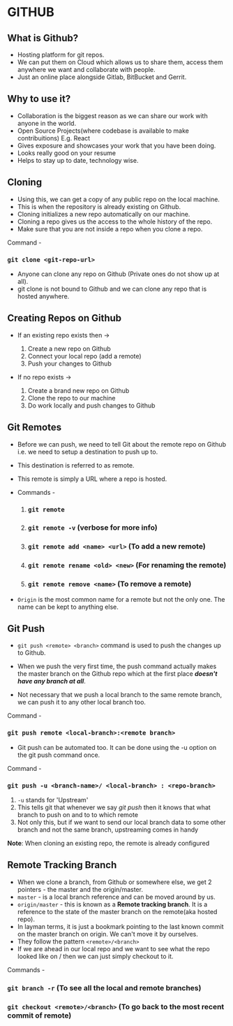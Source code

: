 # GITHUB

## What is Github?

- Hosting platform for git repos.
- We can put them on Cloud which allows us to share them, access them anywhere we want and collaborate with people.
- Just an online place alongside Gitlab, BitBucket and Gerrit.

## Why to use it?

- Collaboration is the biggest reason as we can share our work with anyone in the world.
- Open Source Projects(where codebase is available to make contribuitions) E.g. React
- Gives exposure and showcases your work that you have been doing.
- Looks really good on your resume
- Helps to stay up to date, technology wise.

## Cloning

- Using this, we can get a copy of any public repo on the local machine.
- This is when the repository is already existing on Github.
- Cloning initializes a new repo automatically on our machine.
- Cloning a repo gives us the access to the whole history of the repo.
- Make sure that you are not inside a repo when you clone a repo.

Command -

### `git clone <git-repo-url>`

- Anyone can clone any repo on Github (Private ones do not show up at all).
- git clone is not bound to Github and we can clone any repo that is hosted anywhere.

## Creating Repos on Github

- If an existing repo exists then ->

  1. Create a new repo on Github
  2. Connect your local repo (add a remote)
  3. Push your changes to Github

- If no repo exists ->

  1. Create a brand new repo on Github
  2. Clone the repo to our machine
  3. Do work locally and push changes to Github

## Git Remotes

- Before we can push, we need to tell Git about the remote repo on Github i.e. we need to setup a destination to push up to.
- This destination is referred to as remote.
- This remote is simply a URL where a repo is hosted.

- Commands -

  1. ### `git remote`
  2. ### `git remote -v` (verbose for more info)
  3. ### `git remote add <name> <url>` (To add a new remote)
  4. ### `git remote rename <old> <new>` (For renaming the remote)
  5. ### `git remote remove <name>` (To remove a remote)

- `Origin` is the most common name for a remote but not the only one. The name can be kept to anything else.

## Git Push

- `git push <remote> <branch>` command is used to push the changes up to Github.
- When we push the very first time, the push command actually makes the master branch on the Github repo which at the first place **_doesn't have any branch at all_**.

- Not necessary that we push a local branch to the same remote branch, we can push it to any other local branch too.

Command -

### `git push remote <local-branch>:<remote branch>`

- Git push can be automated too. It can be done using the -u option on the git push command once.

Command -

### `git push -u <branch-name>/ <local-branch> : <repo-branch>`

1. `-u` stands for 'Upstream'
2. This tells git that whenever we say _git push_ then it knows that what branch to push on and to to which remote
3. Not only this, but if we want to send our local branch data to some other branch and not the same branch, upstreaming comes in handy

**Note**: When cloning an existing repo, the remote is already configured

## Remote Tracking Branch

- When we clone a branch, from Github or somewhere else, we get 2 pointers - the master and the origin/master.
- `master` - is a local branch reference and can be moved around by us.
- `origin/master` - this is known as a **Remote tracking branch**. It is a reference to the state of the master branch on the remote(aka hosted repo).
- In layman terms, it is just a bookmark pointing to the last known commit on the master branch on origin. We can't move it by ourselves.
- They follow the pattern `<remote>/<branch>`
- If we are ahead in our local repo and we want to see what the repo looked like on <remote>/<branch> then we can just simply checkout to it.

Commands -

### `git branch -r` (To see all the local and remote branches)

### `git checkout <remote>/<branch>` (To go back to the most recent commit of remote)
